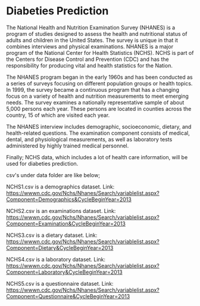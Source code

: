 # Diabeties Prediction

The National Health and Nutrition Examination Survey (NHANES) is a program of studies designed to assess the health and nutritional status of adults and children in the United States. The survey is unique in that it combines interviews and physical examinations. NHANES is a major program of the National Center for Health Statistics (NCHS). NCHS is part of the Centers for Disease Control and Prevention (CDC) and has the responsibility for producing vital and health statistics for the Nation.

The NHANES program began in the early 1960s and has been conducted as a series of surveys focusing on different population groups or health topics. In 1999, the survey became a continuous program that has a changing focus on a variety of health and nutrition measurements to meet emerging needs. The survey examines a nationally representative sample of about 5,000 persons each year. These persons are located in counties across the country, 15 of which are visited each year.

The NHANES interview includes demographic, socioeconomic, dietary, and health-related questions. The examination component consists of medical, dental, and physiological measurements, as well as laboratory tests administered by highly trained medical personnel.

Finally; NCHS data, which includes a lot of health care information, will be used for diabeties prediction.

csv's under data folder are like below;

NCHS1.csv is a demographics dataset. Link: https://wwwn.cdc.gov/Nchs/Nhanes/Search/variablelist.aspx?Component=Demographics&CycleBeginYear=2013

NCHS2.csv is an examinations dataset. Link: https://wwwn.cdc.gov/Nchs/Nhanes/Search/variablelist.aspx?Component=Examination&CycleBeginYear=2013

NCHS3.csv is a dietary dataset. Link: https://wwwn.cdc.gov/Nchs/Nhanes/Search/variablelist.aspx?Component=Dietary&CycleBeginYear=2013

NCHS4.csv is a laboratory dataset. Link: https://wwwn.cdc.gov/Nchs/Nhanes/Search/variablelist.aspx?Component=Laboratory&CycleBeginYear=2013

NCHS5.csv is a questionnaire dataset. Link: https://wwwn.cdc.gov/Nchs/Nhanes/Search/variablelist.aspx?Component=Questionnaire&CycleBeginYear=2013
